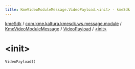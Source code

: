```yaml
---
title: KmeVideoModuleMessage.VideoPayload.<init> - kmeSdk
---
```


[kmeSdk](../../../index.html) / [com.kme.kaltura.kmesdk.ws.message.module](../../index.html) / [KmeVideoModuleMessage](../index.html) / [VideoPayload](index.html) / [&lt;init&gt;](./-init-.html)

# &lt;init&gt;

`VideoPayload()`